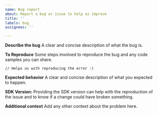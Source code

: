 ```yaml
---
name: Bug report
about: Report a bug or issue to help us improve
title: ''
labels: bug
assignees: ''

---
```


**Describe the bug**
A clear and concise description of what the bug is.

**To Reproduce**
Some steps involved to reproduce the bug and any code samples you can share.
```
// Helps us with reproducing the error :)
```

**Expected behavior**
A clear and concise description of what you expected to happen.

**SDK Version:**
Providing the SDK version can help with the reproduction of the issue and to know if a change could have broken something.

**Additional context**
Add any other context about the problem here.
